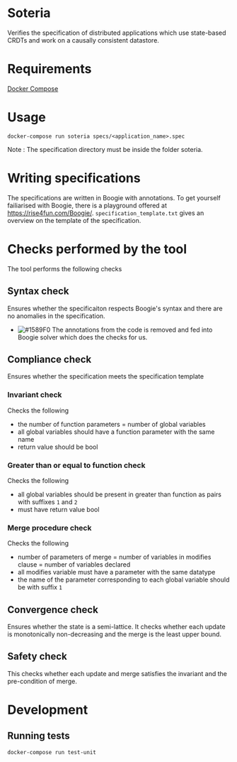 # Soteria
Verifies the specification of distributed applications which use state-based CRDTs and work on a causally consistent datastore.

# Requirements
[Docker Compose](https://docs.docker.com/compose/install/)

# Usage
`docker-compose run soteria specs/<application_name>.spec`

Note : The specification directory must be inside the folder soteria.

# Writing specifications
The specifications are written in Boogie with annotations. 
To get yourself failiarised with Boogie, there is a playground offered at https://rise4fun.com/Boogie/.
`specification_template.txt` gives an overview on the template of the specification.

# Checks performed by the tool
The tool performs the following checks

## Syntax check
Ensures whether the specificaiton respects Boogie's syntax and there are no anomalies in the specification.
- ![#1589F0](https://placehold.it/15/1589F0/000000?text=+) The annotations from the code is removed and fed into Boogie solver which does the checks for us.

## Compliance check
Ensures whether the specification meets the specification template

### Invariant check
Checks the following
- the number of function parameters = number of global variables
- all global variables should have a function parameter with the same name
- return value should be bool

### Greater than or equal to function check
Checks the following
- all global variables should be present in greater than function as pairs with suffixes `1` and `2`
- must have return value bool

### Merge procedure check
Checks the following
- number of parameters of merge = number of variables in modifies clause = number of variables declared
- all modifies variable must have a parameter with the same datatype
- the name of the parameter corresponding to each global variable should be with suffix `1`

## Convergence check
Ensures whether the state is a semi-lattice. It checks whether each update is monotonically non-decreasing and the merge is the least upper bound.

## Safety check
This checks whether each update and merge satisfies the invariant and the pre-condition of merge.

# Development

## Running tests
`docker-compose run test-unit`

